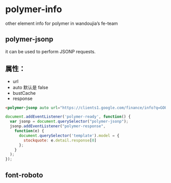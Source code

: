 polymer-info
============

other element info for polymer in wandoujia’s fe-team

## polymer-jsonp

it can be used to perform JSONP requests.

## 属性：

* url 
* auto 默认是 false
* bustCache
* response

```html
<polymer-jsonp auto url="https://clients1.google.com/finance/info?q=GOOG&client=ig&callback="></polymer-jsonp>
```

```js
document.addEventListener('polymer-ready', function() {
  var jsonp = document.querySelector("polymer-jsonp");
  jsonp.addEventListener("polymer-response", 
    function(e) {
      document.querySelector('template').model = {
        stockquote: e.detail.response[0]
      };
    }
  );
});
```



## font-roboto